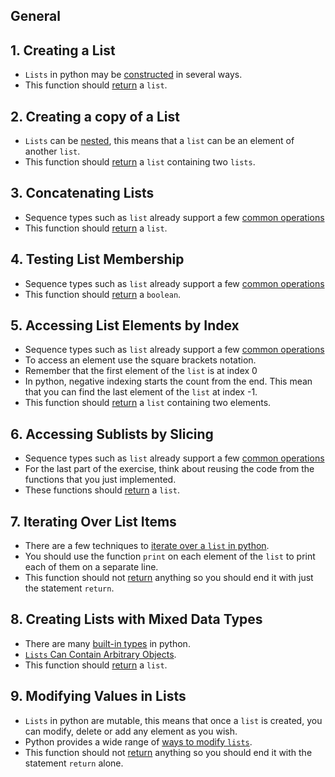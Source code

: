 ## General

## 1. Creating a List

- `Lists` in python may be [constructed](https://docs.python.org/3/library/stdtypes.html#list) in several ways.
- This function should [return](https://www.w3schools.com/python/ref_keyword_return.asp) a `list`.

## 2. Creating a copy of a List

- `Lists` can be [nested](https://realpython.com/python-lists-tuples/#lists-can-be-nested), this means that a `list` can be an element of another `list`.
- This function should [return](https://www.w3schools.com/python/ref_keyword_return.asp) a `list` containing two `lists`.

## 3. Concatenating Lists

- Sequence types such as `list` already support a few [common operations](https://docs.python.org/3/library/stdtypes.html#sequence-types-list-tuple-range)
- This function should [return](https://www.w3schools.com/python/ref_keyword_return.asp) a `list`.

## 4. Testing List Membership

- Sequence types such as `list` already support a few [common operations](https://docs.python.org/3/library/stdtypes.html#sequence-types-list-tuple-range)
- This function should [return](https://www.w3schools.com/python/ref_keyword_return.asp) a `boolean`.

## 5. Accessing List Elements by Index

- Sequence types such as `list` already support a few [common operations](https://docs.python.org/3/library/stdtypes.html#sequence-types-list-tuple-range)
- To access an element use the square brackets notation.
- Remember that the first element of the `list` is at index 0
- In python, negative indexing starts the count from the end. This mean that you can find the last element of the `list` at index -1.
- This function should [return](https://www.w3schools.com/python/ref_keyword_return.asp) a `list` containing two elements.

## 6. Accessing Sublists by Slicing

- Sequence types such as `list` already support a few [common operations](https://docs.python.org/3/library/stdtypes.html#sequence-types-list-tuple-range)
- For the last part of the exercise, think about reusing the code from the functions that you just implemented.
- These functions should [return](https://www.w3schools.com/python/ref_keyword_return.asp) a `list`.

## 7. Iterating Over List Items

- There are a few techniques to [iterate over a `list` in python](https://www.geeksforgeeks.org/iterate-over-a-list-in-python/).
- You should use the function `print` on each element of the `list` to print each of them on a separate line.
- This function should not [return](https://www.w3schools.com/python/ref_keyword_return.asp) anything so you should end it with just the statement `return`.

## 8. Creating Lists with Mixed Data Types

- There are many [built-in types](https://docs.python.org/3/library/stdtypes.html) in python.
- [`Lists` Can Contain Arbitrary Objects](https://realpython.com/python-lists-tuples/#lists-can-contain-arbitrary-objects).
- This function should [return](https://www.w3schools.com/python/ref_keyword_return.asp) a `list`.

## 9. Modifying Values in Lists

- `Lists` in python are mutable, this means that once a `list` is created, you can modify, delete or add any element as you wish.
- Python provides a wide range of [ways to modify `lists`](https://realpython.com/python-lists-tuples/#lists-are-mutable).
- This function should not [return](https://www.w3schools.com/python/ref_keyword_return.asp) anything so you should end it with the statement `return` alone.
